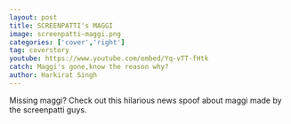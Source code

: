 ```yaml
---
layout: post
title: SCREENPATTI's MAGGI
image: screenpatti-maggi.png
categories: ['cover','right']
tag: coverstory
youtube: https://www.youtube.com/embed/Yq-vTT-fHtk
catch: Maggi's gone,know the reason why?
author: Harkirat Singh
---
```


Missing maggi?
Check out this hilarious news spoof about maggi made by the screenpatti guys.